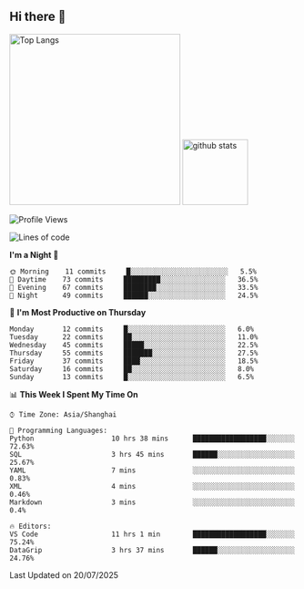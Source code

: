 ## Hi there 👋
<p align="left"> 
  <img alt="Top Langs" height="300px" src="https://github-readme-stats.vercel.app/api/top-langs/?username=Sierraki&layout=compact&show_icons=true&theme=onedark" />
  <a href="https://github.com/Sierraki/LC_Solve">
   <img alt="github stats"height="115px"  src="https://github-readme-stats.vercel.app/api/pin/?username=Sierraki&repo=LC_Solve&theme=onedark&show_icons=true" />
  </a>


<!--START_SECTION:waka-->
![Profile Views](http://img.shields.io/badge/Profile%20Views-0-blue)

![Lines of code](https://img.shields.io/badge/From%20Hello%20World%20I%27ve%20Written-2566%20lines%20of%20code-blue)

**I'm a Night 🦉** 

```text
🌞 Morning    11 commits     █░░░░░░░░░░░░░░░░░░░░░░░░   5.5% 
🌆 Daytime    73 commits     █████████░░░░░░░░░░░░░░░░   36.5% 
🌃 Evening    67 commits     ████████░░░░░░░░░░░░░░░░░   33.5% 
🌙 Night      49 commits     ██████░░░░░░░░░░░░░░░░░░░   24.5%

```
📅 **I'm Most Productive on Thursday** 

```text
Monday       12 commits     █░░░░░░░░░░░░░░░░░░░░░░░░   6.0% 
Tuesday      22 commits     ██░░░░░░░░░░░░░░░░░░░░░░░   11.0% 
Wednesday    45 commits     █████░░░░░░░░░░░░░░░░░░░░   22.5% 
Thursday     55 commits     ███████░░░░░░░░░░░░░░░░░░   27.5% 
Friday       37 commits     ████░░░░░░░░░░░░░░░░░░░░░   18.5% 
Saturday     16 commits     ██░░░░░░░░░░░░░░░░░░░░░░░   8.0% 
Sunday       13 commits     █░░░░░░░░░░░░░░░░░░░░░░░░   6.5%

```


📊 **This Week I Spent My Time On** 

```text
⌚︎ Time Zone: Asia/Shanghai

💬 Programming Languages: 
Python                   10 hrs 38 mins      ██████████████████░░░░░░░   72.63% 
SQL                      3 hrs 45 mins       ██████░░░░░░░░░░░░░░░░░░░   25.67% 
YAML                     7 mins              ░░░░░░░░░░░░░░░░░░░░░░░░░   0.83% 
XML                      4 mins              ░░░░░░░░░░░░░░░░░░░░░░░░░   0.46% 
Markdown                 3 mins              ░░░░░░░░░░░░░░░░░░░░░░░░░   0.4%

🔥 Editors: 
VS Code                  11 hrs 1 min        ██████████████████░░░░░░░   75.24% 
DataGrip                 3 hrs 37 mins       ██████░░░░░░░░░░░░░░░░░░░   24.76%

```


 Last Updated on 20/07/2025
<!--END_SECTION:waka-->
